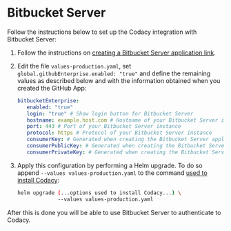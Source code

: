 # Bitbucket Server

Follow the instructions below to set up the Codacy integration with Bitbucket Server:

1.  Follow the instructions on [creating a Bitbucket Server application link](bitbucket-applink-create.md).

2.  Edit the file `values-production.yaml`, set `global.githubEnterprise.enabled: "true"` and define the remaining values as described below and with the information obtained when you created the GitHub App:

    ```yaml
    bitbucketEnterprise:
       enabled: "true"
       login: "true" # Show login button for Bitbucket Server
       hostname: example.host.com # Hostname of your Bitbucket Server instance
       port: 443 # Port of your Bitbucket Server instance
       protocol: https # Protocol of your Bitbucket Server instance
       consumerKey: # Generated when creating the Bitbucket Server application link
       consumerPublicKey: # Generated when creating the Bitbucket Server application link
       consumerPrivateKey: # Generated when creating the Bitbucket Server application link
    ```

3.  Apply this configuration by performing a Helm upgrade. To do so append `--values values-production.yaml` to the command [used to install Codacy](../../index.md#2-installing-codacy):

    ```bash
    helm upgrade (...options used to install Codacy...) \
                 --values values-production.yaml
    ```

After this is done you will be able to use Bitbucket Server to authenticate to Codacy.
